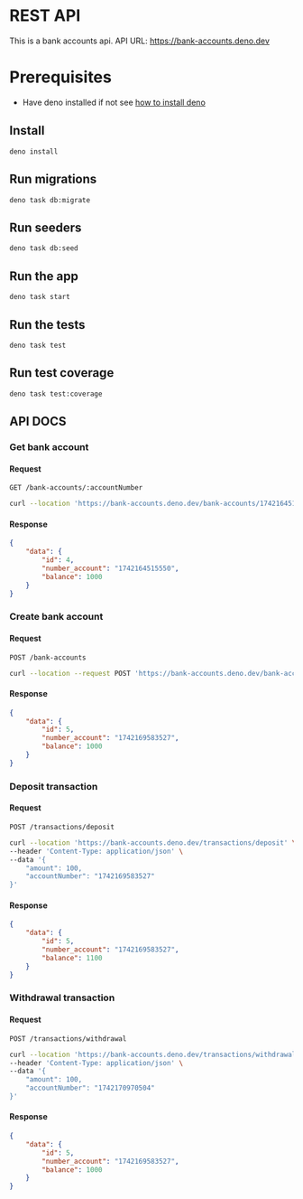 # REST API

This is a bank accounts api. API URL: https://bank-accounts.deno.dev

# Prerequisites

- Have deno installed if not see
  [how to install deno](https://docs.deno.com/runtime/getting_started/installation/)

## Install

    deno install

## Run migrations

    deno task db:migrate

## Run seeders

    deno task db:seed

## Run the app

    deno task start

## Run the tests

    deno task test

## Run test coverage

    deno task test:coverage

## API DOCS

### Get bank account

#### Request

`GET /bank-accounts/:accountNumber`
```bash
curl --location 'https://bank-accounts.deno.dev/bank-accounts/1742164515550'
```

#### Response
```json
{
    "data": {
        "id": 4,
        "number_account": "1742164515550",
        "balance": 1000
    }
}
```

### Create bank account

#### Request

`POST /bank-accounts`
```bash
curl --location --request POST 'https://bank-accounts.deno.dev/bank-accounts'
```

#### Response
```json
{
    "data": {
        "id": 5,
        "number_account": "1742169583527",
        "balance": 1000
    }
}
```
### Deposit transaction

#### Request

`POST /transactions/deposit`
```bash
curl --location 'https://bank-accounts.deno.dev/transactions/deposit' \
--header 'Content-Type: application/json' \
--data '{
    "amount": 100,
    "accountNumber": "1742169583527"
}'
```

#### Response
```json
{
    "data": {
        "id": 5,
        "number_account": "1742169583527",
        "balance": 1100
    }
}
```

### Withdrawal transaction

#### Request

`POST /transactions/withdrawal`
```bash
curl --location 'https://bank-accounts.deno.dev/transactions/withdrawal' \
--header 'Content-Type: application/json' \
--data '{
    "amount": 100,
    "accountNumber": "1742170970504"
}'
```

#### Response
```json
{
    "data": {
        "id": 5,
        "number_account": "1742169583527",
        "balance": 1000
    }
}
```